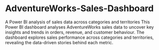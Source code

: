 # AdventureWorks-Sales-Dashboard
A Power BI analysis of sales data across categories and territories
This Power BI dashboard analyses AdventureWorks sales data to uncover key insights and trends in orders, revenue, and customer behaviour. The dashboard explores sales performance across categories and territories, revealing the data-driven stories behind each metric.
